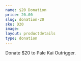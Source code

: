 ```yaml
---
name: $20 Donation
price: 20.00
slug: donation-20
sku: D20
image: 
layout: productdetails
type: donation
---
```

Donate $20 to Pale Kai Outrigger.
